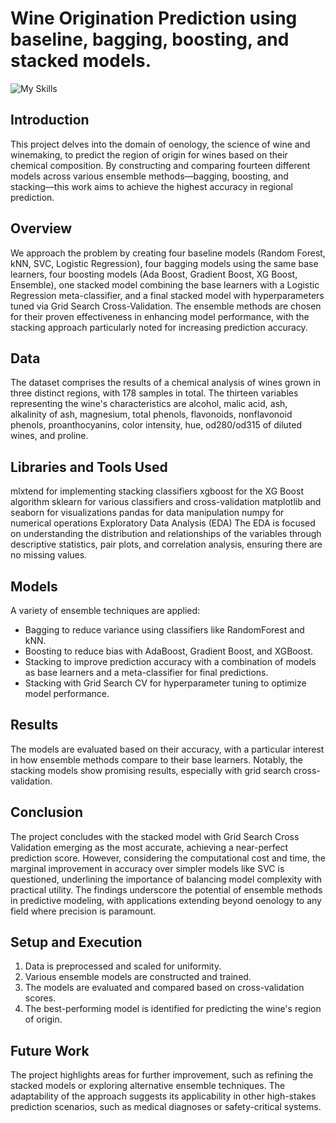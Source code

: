 # Wine Origination Prediction using baseline, bagging, boosting, and stacked models.
![My Skills](https://skillicons.dev/icons?i=python,github)

## Introduction
This project delves into the domain of oenology, the science of wine and winemaking, to predict the region of origin for wines based on their chemical composition. By constructing and comparing fourteen different models across various ensemble methods—bagging, boosting, and stacking—this work aims to achieve the highest accuracy in regional prediction.

## Overview
We approach the problem by creating four baseline models (Random Forest, kNN, SVC, Logistic Regression), four bagging models using the same base learners, four boosting models (Ada Boost, Gradient Boost, XG Boost, Ensemble), one stacked model combining the base learners with a Logistic Regression meta-classifier, and a final stacked model with hyperparameters tuned via Grid Search Cross-Validation. The ensemble methods are chosen for their proven effectiveness in enhancing model performance, with the stacking approach particularly noted for increasing prediction accuracy.

## Data
The dataset comprises the results of a chemical analysis of wines grown in three distinct regions, with 178 samples in total. The thirteen variables representing the wine's characteristics are alcohol, malic acid, ash, alkalinity of ash, magnesium, total phenols, flavonoids, nonflavonoid phenols, proanthocyanins, color intensity, hue, od280/od315 of diluted wines, and proline.

## Libraries and Tools Used
mlxtend for implementing stacking classifiers
xgboost for the XG Boost algorithm
sklearn for various classifiers and cross-validation
matplotlib and seaborn for visualizations
pandas for data manipulation
numpy for numerical operations
Exploratory Data Analysis (EDA)
The EDA is focused on understanding the distribution and relationships of the variables through descriptive statistics, pair plots, and correlation analysis, ensuring there are no missing values.

## Models
A variety of ensemble techniques are applied:

- Bagging to reduce variance using classifiers like RandomForest and kNN.
- Boosting to reduce bias with AdaBoost, Gradient Boost, and XGBoost.
- Stacking to improve prediction accuracy with a combination of models as base learners and a meta-classifier for final predictions.
- Stacking with Grid Search CV for hyperparameter tuning to optimize model performance.

## Results
The models are evaluated based on their accuracy, with a particular interest in how ensemble methods compare to their base learners. Notably, the stacking models show promising results, especially with grid search cross-validation.

## Conclusion
The project concludes with the stacked model with Grid Search Cross Validation emerging as the most accurate, achieving a near-perfect prediction score. However, considering the computational cost and time, the marginal improvement in accuracy over simpler models like SVC is questioned, underlining the importance of balancing model complexity with practical utility. The findings underscore the potential of ensemble methods in predictive modeling, with applications extending beyond oenology to any field where precision is paramount.

## Setup and Execution
1. Data is preprocessed and scaled for uniformity.
2. Various ensemble models are constructed and trained.
3. The models are evaluated and compared based on cross-validation scores.
4. The best-performing model is identified for predicting the wine's region of origin.

## Future Work
The project highlights areas for further improvement, such as refining the stacked models or exploring alternative ensemble techniques. The adaptability of the approach suggests its applicability in other high-stakes prediction scenarios, such as medical diagnoses or safety-critical systems.
